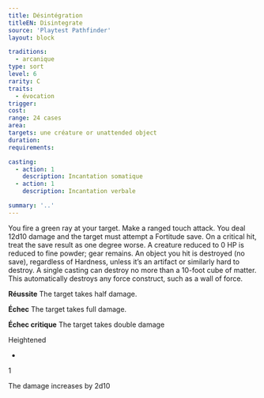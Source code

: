 ```yaml
---
title: Désintégration
titleEN: Disintegrate
source: 'Playtest Pathfinder'
layout: block

traditions:
  - arcanique
type: sort
level: 6
rarity: C
traits:
  - évocation
trigger: 
cost: 
range: 24 cases
area: 
targets: une créature or unattended object
duration: 
requirements: 

casting:
  - action: 1
    description: Incantation somatique
  - action: 1
    description: Incantation verbale

summary: '..'
---
```

You fire a green ray at your target. Make a ranged touch attack. You deal 12d10 damage and the target must attempt a Fortitude save. On a critical hit, treat the save result as one degree worse. A creature reduced to 0 HP is reduced to fine powder; gear remains. An object you hit is destroyed (no save), regardless of Hardness, unless it’s an artifact or similarly hard to destroy. A single casting can destroy no more than a 10-foot cube of matter. This automatically destroys any force construct, such as a wall of force.

**Réussite** The target takes half damage.

**Échec** The target takes full damage.

**Échec critique** The target takes double damage

Heightened

-

1

The damage increases by 2d10